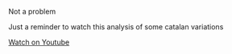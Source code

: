 Not a problem

Just a reminder to watch this analysis of some catalan variations

[Watch on Youtube](https://www.youtube.com/watch?v=qqcN4ROOusM&list=PL-Jc9J83PIiEZvXCn-c5UIBvfT8dA-8EG&index=21)
